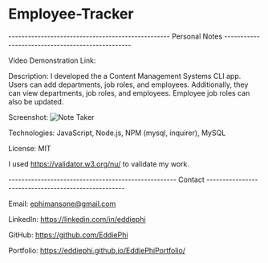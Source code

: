 # Employee-Tracker

-------------------------------------------------- Personal Notes -------------------------------------------------

Video Demonstration Link: 

Description:
I developed the a Content Management Systems CLI app. Users can add departments, job roles, and employees. Additionally, they can view departments, job roles, and employees. Employee job roles can also be updated.

Screenshot:
![Note Taker](./assets/eddiephi-note-taker.herokuapp.com_notes.png)

Technologies: JavaScript, Node.js, NPM (mysql, inquirer), MySQL

License: MIT

I used https://validator.w3.org/nu/ to validate my work.

---------------------------------------------------- Contact ----------------------------------------------------

Email: ephimansone@gmail.com 

LinkedIn: https://linkedin.com/in/eddiephi

GitHub: https://github.com/EddiePhi

Portfolio: https://eddiephi.github.io/EddiePhiPortfolio/